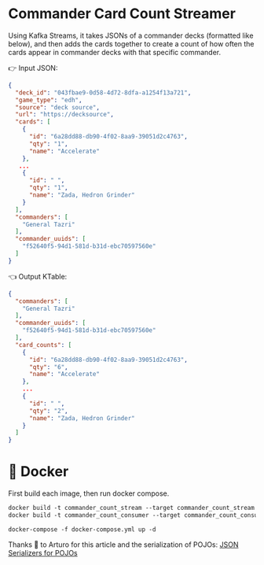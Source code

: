 # Commander Card Count Streamer

Using Kafka Streams, it takes JSONs of a commander decks (formatted like below), and then adds the cards together
to create a count of how often the cards appear in commander decks with that specific commander.

:point_right: Input JSON:
```json
{
  "deck_id": "043fbae9-0d58-4d72-8dfa-a1254f13a721",
  "game_type": "edh",
  "source": "deck source",
  "url": "https://decksource",
  "cards": [
    {
      "id": "6a28dd88-db90-4f02-8aa9-39051d2c4763",
      "qty": "1",
      "name": "Accelerate"
    },
   ...
    {
      "id": " ",
      "qty": "1",
      "name": "Zada, Hedron Grinder"
    }
  ],
  "commanders": [
    "General Tazri"
  ],
  "commander_uuids": [
    "f52640f5-94d1-581d-b31d-ebc70597560e"
  ]
}
```

:point_left: Output KTable:
```json
{
  "commanders": [
    "General Tazri"
  ],
  "commander_uuids": [
    "f52640f5-94d1-581d-b31d-ebc70597560e"
  ],
  "card_counts": [
    {
      "id": "6a28dd88-db90-4f02-8aa9-39051d2c4763",
      "qty": "6",
      "name": "Accelerate"
    },
    ...
    {
      "id": " ",
      "qty": "2",
      "name": "Zada, Hedron Grinder"
    }
  ]
}
```

# :whale: Docker

First build each image, then run docker compose.

```dockerfile
docker build -t commander_count_stream --target commander_count_stream .
docker build -t commander_count_consumer --target commander_count_consumer .

docker-compose -f docker-compose.yml up -d
```

Thanks :pray: to Arturo for this article and the serialization of POJOs: 
[JSON Serializers for POJOs](https://medium.com/@agvillamizar/implementing-custom-serdes-for-java-objects-using-json-serializer-and-deserializer-in-kafka-streams-d794b66e7c03)